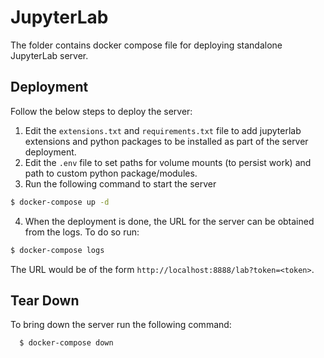 # JupyterLab

The folder contains docker compose file for deploying standalone JupyterLab server.

## Deployment

Follow the below steps to deploy the server:

1. Edit the `extensions.txt` and `requirements.txt` file to add jupyterlab extensions and python packages to be installed as part of the server deployment.
2. Edit the `.env` file to set paths for volume mounts (to persist work) and path to custom python package/modules.
3. Run the following command to start the server
  ```bash
  $ docker-compose up -d
  ```
4. When the deployment is done, the URL for the server can be obtained from the logs. To do so run: 
  ```bash
  $ docker-compose logs
  ```
  The URL would be of the form `http://localhost:8888/lab?token=<token>`.

## Tear Down

To bring down the server run the following command:
```bash
  $ docker-compose down
```
